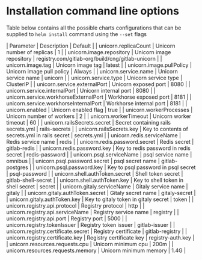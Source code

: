 # Installation command line options

Table below contains all the possible charts configurations that can be supplied to `helm install` command using the `--set` flags

| Parameter                             | Description                                    | Default                                          |
| unicorn.replicaCount                  | Unicorn number of replicas                     | 1                                                |
| unicorn.image.repository              | Unicorn image repository                       | registry.com/gitlab-org/build/cng/gitlab-unicorn |
| unicorn.image.tag                     | Unicorn image tag                              | latest                                           |
| unicorn.image.pullPolicy              | Unicorn image pull policy                      | Always                                           |
| unicorn.service.name                  | Unicorn service name                           | unicorn                                          |
| unicorn.service.type                  | Unicorn service type                           | ClusterIP                                        |
| unicorn.service.externalPort          | Unicorn exposed port                           | 8080                                             |
| unicorn.service.internalPort          | Unicorn internal port                          | 8080                                             |
| unicorn.service.workhorseExternalPort | Workhorse exposed port                         | 8181                                             |
| unicorn.service.workhorseInternalPort | Workhorse internal port                        | 8181                                             |
| unicorn.enabled                       | Unicorn enabled flag                           | true                                             |
| unicorn.workerProcesses               | Unicorn number of workers                      | 2                                                |
| unicorn.workerTimeout                 | Unicorn worker timeout                         | 60                                               |
| unicorn.railsSecrets.secret           | Secret containing rails secrets.yml            | rails-secrets                                    |
| unicorn.railsSecrets.key              | Key to contents of secrets.yml in rails secret | secrets.yml                                      |
| unicorn.redis.serviceName             | Redis service name                             | redis                                            |
| unicorn.redis.password.secret         | Redis secret                                   | gitlab-redis                                     |
| unicorn.redis.password.key            | Key to redis password in redis secret          | redis-password                                   |
| unicorn.psql.serviceName              | psql service name                              | omnibus                                          |
| unicorn.psql.password.secret          | psql secret name                               | gitlab-postgres                                  |
| unicorn.psql.password.key             | Key to psql password in psql secret            | psql-password                                    |
| unicorn.shell.authToken.secret        | Shell token secret                             | gitlab-shell-secret                              |
| unicorn.shell.authToken.key           | Key to shell token in shell secret             | secret                                           |
| unicorn.gitaly.serviceName            | Gitaly service name                            | gitaly                                           |
| unicorn.gitaly.authToken.secret       | Gitaly secret name                             | gitaly-secret                                    |
| unicorn.gitaly.authToken.key          | Key to gitaly token in gitaly secret           | token                                            |
| unicorn.registry.api.protocol         | Registry protocol                              | http                                             |
| unicorn.registry.api.serviceName      | Registry service name                          | registry                                         |
| unicorn.registry.api.port             | Registry port                                  | 5000                                             |
| unicorn.registry.tokenIssuer          | Registry token issuer                          | gitlab-issuer                                    |
| unicorn.registry.certificate.secret   | Registry certificate                           | gitlab-registry                                  |
| unicorn.registry.certificate.key      | Registry certificate key                       | registry-auth.key                                |
| unicorn.resources.requests.cpu        | Unicorn minimum cpu                            | 200m                                             |
| unicorn.resources.requests.memory     | Unicorn minimum memory                         | 1.4G                                             |

